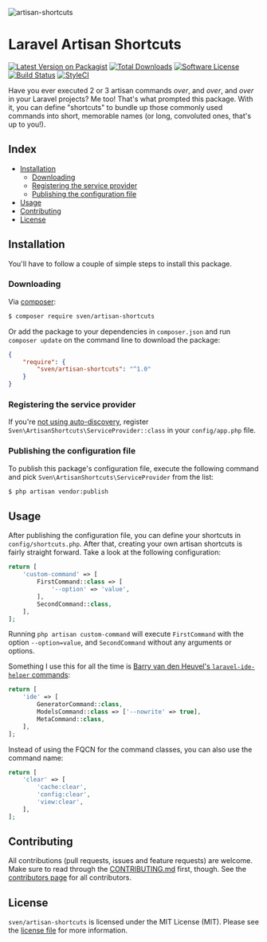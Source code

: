 ![artisan-shortcuts](https://user-images.githubusercontent.com/11269635/41874111-3489070c-78c7-11e8-920a-de918c4a0cc4.jpg)

# Laravel Artisan Shortcuts

[![Latest Version on Packagist][ico-version]][link-packagist]
[![Total Downloads][ico-downloads]][link-downloads]
[![Software License][ico-license]](LICENSE.md)
[![Build Status][ico-circleci]][link-circleci]
[![StyleCI][ico-styleci]][link-styleci]

Have you ever executed 2 or 3 artisan commands _over_, and _over_, and _over_ in
your Laravel projects? Me too! That's what prompted this package. With it, you can
define "shortcuts" to bundle up those commonly used commands into short, memorable
names (or long, convoluted ones, that's up to you!).

## Index
- [Installation](#installation)
  - [Downloading](#downloading)
  - [Registering the service provider](#registering-the-service-provider)
  - [Publishing the configuration file](#publishing-the-configuration-file)
- [Usage](#usage)
- [Contributing](#contributing)
- [License](#license)

## Installation
You'll have to follow a couple of simple steps to install this package.

### Downloading
Via [composer](http://getcomposer.org):

```bash
$ composer require sven/artisan-shortcuts
```

Or add the package to your dependencies in `composer.json` and run
`composer update` on the command line to download the package:

```json
{
    "require": {
        "sven/artisan-shortcuts": "^1.0"
    }
}
```


### Registering the service provider
If you're [not using auto-discovery](https://laravel.com/docs/5.6/packages#package-discovery),
register `Sven\ArtisanShortcuts\ServiceProvider::class` in your `config/app.php` file.

### Publishing the configuration file
To publish this package's configuration file, execute the following command and pick
`Sven\ArtisanShortcuts\ServiceProvider` from the list:

```bash
$ php artisan vendor:publish
```

## Usage
After publishing the configuration file, you can define your shortcuts in `config/shortcuts.php`. After
that, creating your own artisan shortcuts is fairly straight forward. Take a look at the following
configuration:

```php
return [
    'custom-command' => [
        FirstCommand::class => [
            '--option' => 'value',
        ],
        SecondCommand::class,
    ],
];
```

Running `php artisan custom-command` will execute `FirstCommand` with the option `--option=value`,
and `SecondCommand` without any arguments or options.

Something I use this for all the time is [Barry van den Heuvel's `laravel-ide-helper` commands](https://github.com/barryvdh/laravel-ide-helper):

```php
return [
    'ide' => [
        GeneratorCommand::class,
        ModelsCommand::class => ['--nowrite' => true],
        MetaCommand::class,
    ],
];
```

Instead of using the FQCN for the command classes, you can also use the command name:

```php
return [
    'clear' => [
        'cache:clear',
        'config:clear',
        'view:clear',
    ],
];
```

## Contributing
All contributions (pull requests, issues and feature requests) are
welcome. Make sure to read through the [CONTRIBUTING.md](CONTRIBUTING.md) first,
though. See the [contributors page](../../graphs/contributors) for all contributors.

## License
`sven/artisan-shortcuts` is licensed under the MIT License (MIT). Please see the
[license file](LICENSE.md) for more information.

[ico-version]: https://img.shields.io/packagist/v/sven/artisan-shortcuts.svg?style=flat-square
[ico-license]: https://img.shields.io/badge/license-MIT-green.svg?style=flat-square
[ico-downloads]: https://img.shields.io/packagist/dt/sven/artisan-shortcuts.svg?style=flat-square
[ico-circleci]: https://img.shields.io/circleci/project/github/svenluijten/artisan-shortcuts.svg?style=flat-square
[ico-styleci]: https://styleci.io/repos/138423783/shield

[link-packagist]: https://packagist.org/packages/sven/artisan-shortcuts
[link-downloads]: https://packagist.org/packages/sven/artisan-shortcuts
[link-circleci]: https://circleci.com/gh/svenluijten/artisan-shortcuts
[link-styleci]: https://styleci.io/repos/138423783
